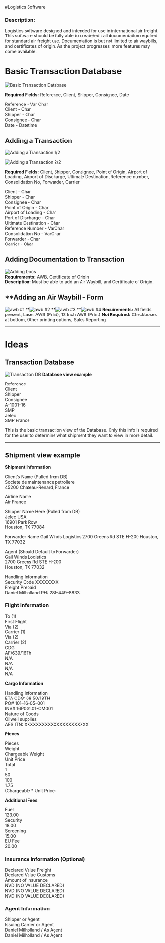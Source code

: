 #Logistics Software

### **Description:**

Logistics software designed and intended for use in international air freight. This software should be fully able to create/edit all documentation required for standard air freight use. Documentation is but not limited to air waybills, and certificates of origin. As the project progresses, more features may come available.

# Basic Transaction Database
![Basic Transaction Database](https://d2mxuefqeaa7sj.cloudfront.net/s_57993C64AAC0E619FB55D1C5B2B95D9F764195EA077E5FD3D769702BB15776DC_1463511347407_file.png)


**Required Fields:** Reference, Client, Shipper, Consignee, Date  
  
Reference - Var Char  
Client - Char  
Shipper - Char  
Consignee - Char  
Date - Datetime  
  
## Adding a Transaction
![Adding a Transaction 1/2](https://d2mxuefqeaa7sj.cloudfront.net/s_57993C64AAC0E619FB55D1C5B2B95D9F764195EA077E5FD3D769702BB15776DC_1463511484035_file.png)

![Adding a Transaction 2/2](https://d2mxuefqeaa7sj.cloudfront.net/s_57993C64AAC0E619FB55D1C5B2B95D9F764195EA077E5FD3D769702BB15776DC_1463511564818_file.png)


**Required Fields:** Client, Shipper, Consignee, Point of Origin, Airport of Loading, Airport of Discharge, Ultimate Destination, Reference number, Consolidation No, Forwarder, Carrier  
  
Client - Char  
Shipper - Char  
Consignee - Char  
Point of Origin - Char  
Airport of Loading - Char   
Port of Discharge - Char  
Ultimate Destination - Char  
Reference Number - VarChar  
Consolidation No - VarChar  
Forwarder - Char  
Carrier - Char  
  
## Adding Documentation to Transaction
![Adding Docs](https://d2mxuefqeaa7sj.cloudfront.net/s_57993C64AAC0E619FB55D1C5B2B95D9F764195EA077E5FD3D769702BB15776DC_1463511665761_file.png)  
**Requirements:** AWB, Certificate of Origin  
**Description:** Must be able to add an Air Waybill, and Certificate of Origin.  
  
## **Adding an Air Waybill - Form
![awb #1](https://d2mxuefqeaa7sj.cloudfront.net/s_57993C64AAC0E619FB55D1C5B2B95D9F764195EA077E5FD3D769702BB15776DC_1463511784947_file.png)
**![awb #2](https://d2mxuefqeaa7sj.cloudfront.net/s_57993C64AAC0E619FB55D1C5B2B95D9F764195EA077E5FD3D769702BB15776DC_1463511886884_file.png)
**![awb #3](https://d2mxuefqeaa7sj.cloudfront.net/s_57993C64AAC0E619FB55D1C5B2B95D9F764195EA077E5FD3D769702BB15776DC_1463511902310_file.png)
**![awb #4](https://d2mxuefqeaa7sj.cloudfront.net/s_57993C64AAC0E619FB55D1C5B2B95D9F764195EA077E5FD3D769702BB15776DC_1463511951316_file.png)
**Requirements:** All fields present, Laser AWB (Print), 12 Inch AWB (Print)
**Not Required:** Checkboxes at bottom, Other printing options, Sales Reporting

----------
# Ideas
## Transaction Database
![Transaction DB](https://d2mxuefqeaa7sj.cloudfront.net/s_57993C64AAC0E619FB55D1C5B2B95D9F764195EA077E5FD3D769702BB15776DC_1463512831264_9F123BB6-E9E0-4070-A654-32B28B68A142-1-2048x1536-oriented.png)
**Database view example**

Reference  
Client  
Shipper  
Consignee  
A-1001–16  
SMP  
Jelec  
SMP France  

This is the basic transaction view of the Database. Only this info is required for the user to determine what shipment they want to view in more detail.  

----------
## Shipment view example  

**Shipment Information**

Client’s Name (Pulled from DB)  
Societe de maintenance petroliere  
45200 Chateau-Renard, France  
  
Airline Name   
Air France  
  
Shipper Name Here (Pulled from DB)  
Jelec USA  
16901 Park Row  
Houston, TX 77084  
  
Forwarder Name
Gail Winds Logistics
2700 Greens Rd STE H-200
Houston, TX 77032  
  
Agent (Should Default to Forwarder)  
Gail Winds Logistics  
2700 Greens Rd STE H-200  
Houston, TX 77032  
  
Handling Information  
Security Code XXXXXXXX  
Freight Prepaid  
Daniel Milholland PH: 281–449–8833  

### **Flight Information**
To (1)  
First Flight  
Via (2)  
Carrier (1)  
Via (2)  
Carrier (2)  
CDG  
AF/639/16Th  
N/A  
N/A  
N/A  
N/A  
  
**Cargo Information**
  
Handling Information  
ETA CDG: 08:50/18TH  
PO# 101–16–05–001  
INV# 16P001.01-CM001  
Nature of Goods  
Oilwell supplies  
AES ITN: XXXXXXXXXXXXXXXXXXXXXX  
  
**Pieces**

Pieces  
Weight  
Chargeable Weight  
Unit Price  
Total  
1  
50  
100  
1.75  
(Chargeable * Unit Price)  
  
**Additional Fees**  
  
Fuel  
123.00  
Security  
18.00  
Screening  
15.00  
EU Fee  
20.00  
  
### **Insurance Information (Optional)**  
Declared Value Freight  
Declared Value Customs  
Amount of Insurance  
NVD (NO VALUE DECLARED)  
NVD (NO VALUE DECLARED)  
NVD (NO VALUE DECLARED)  
  
### **Agent Information**  
Shipper or Agent  
Issuing Carrier or Agent  
Daniel Milholland / As Agent  
Daniel Milholland / As Agent  



